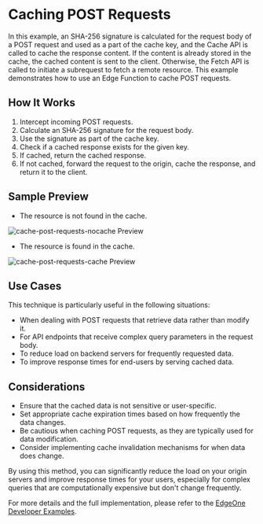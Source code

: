 # Caching POST Requests

In this example, an SHA-256 signature is calculated for the request body of a POST request and used as a part of the cache key, and the Cache API is called to cache the response content. If the content is already stored in the cache, the cached content is sent to the client. Otherwise, the Fetch API is called to initiate a subrequest to fetch a remote resource. This example demonstrates how to use an Edge Function to cache POST requests.

## How It Works

1. Intercept incoming POST requests.
2. Calculate an SHA-256 signature for the request body.
3. Use the signature as part of the cache key.
4. Check if a cached response exists for the given key.
5. If cached, return the cached response.
6. If not cached, forward the request to the origin, cache the response, and return it to the client.

## Sample Preview

- The resource is not found in the cache.

![cache-post-requests-nocache Preview](../image/cache-post-requests-nocache.avif)

- The resource is found in the cache.

![cache-post-requests-cache Preview](../image/cache-post-requests-cache.avif)

## Use Cases

This technique is particularly useful in the following situations:

- When dealing with POST requests that retrieve data rather than modify it.
- For API endpoints that receive complex query parameters in the request body.
- To reduce load on backend servers for frequently requested data.
- To improve response times for end-users by serving cached data.

## Considerations

- Ensure that the cached data is not sensitive or user-specific.
- Set appropriate cache expiration times based on how frequently the data changes.
- Be cautious when caching POST requests, as they are typically used for data modification.
- Consider implementing cache invalidation mechanisms for when data does change.

By using this method, you can significantly reduce the load on your origin servers and improve response times for your users, especially for complex queries that are computationally expensive but don't change frequently.

For more details and the full implementation, please refer to the [EdgeOne Developer Examples](https://edgeone.ai/developer/examples/caching-post-requests).